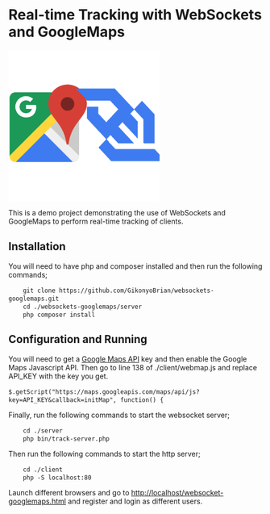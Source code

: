 # Real-time Tracking with WebSockets and GoogleMaps

<img align="center" src="https://github.com/GikonyoBrian/websockets-googlemaps/raw/master/icon.png" alt ="Websockets and Google Maps" width="300" height="300">

This is a demo project demonstrating the use of WebSockets
and GoogleMaps to perform real-time tracking of clients.

## Installation

You will need to have php and composer installed and then run the following commands;

````
	git clone https://github.com/GikonyoBrian/websockets-googlemaps.git
	cd ./websockets-googlemaps/server
	php composer install
````

## Configuration and Running
You will need to get a [Google Maps API](https://developers.google.com/maps/) key and then enable the Google Maps Javascript API.
Then go to line 138 of ./client/webmap.js and replace API_KEY with the key you get.

```
$.getScript("https://maps.googleapis.com/maps/api/js?key=API_KEY&callback=initMap", function() {
```

Finally, run the following commands to start the websocket server;

````
	cd ./server
	php bin/track-server.php
````
    
Then run the following commands to start the http server;

````
	cd ./client
	php -S localhost:80
````

Launch different browsers and go to [http://localhost/websocket-googlemaps.html](http://localhost/websocket-googlemaps.html) and register and login as different users.

